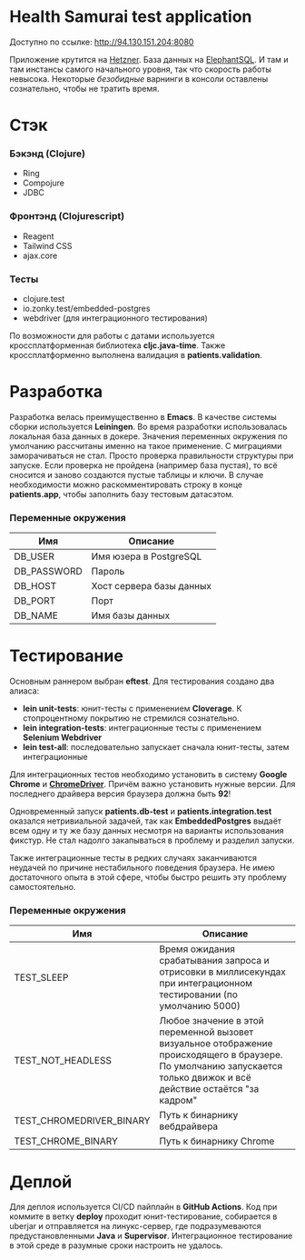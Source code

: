 # Health Samurai test application

Доступно по ссылке: http://94.130.151.204:8080

Приложение крутится на [Hetzner](https://www.hetzner.com). База данных на [ElephantSQL](https://www.elephantsql.com). И там и там инстансы самого начального уровня, так что скорость работы невысока. Некоторые _безобидные_ варнинги в консоли оставлены сознательно, чтобы не тратить время.

# Стэк
### Бэкэнд (Clojure)
- Ring
- Compojure
- JDBC
### Фронтэнд (Clojurescript)
- Reagent
- Tailwind CSS
- ajax.core
### Тесты
- clojure.test
- io.zonky.test/embedded-postgres 
- webdriver (для интеграционного тестирования)

По возможности для работы с датами используется кроссплатформенная библиотека **cljc.java-time**. Также кроссплатформенно выполнена валидация в **patients.validation**.

# Разработка
Разработка велась преимущественно в **Emacs**. В качестве системы сборки используется **Leiningen**. Во время разработки использовалась локальная база данных в докере. Значения переменных окружения по умолчанию рассчитаны именно на такое применение. С миграциями заморачиваться не стал. Просто проверка правильности структуры при запуске. Если проверка не пройдена (например база пустая), то всё сносится и заново создаются пустые таблицы и ключи. В случае необходимости можно раскомментировать строку в конце **patients.app**, чтобы заполнить базу тестовым датасэтом.

### Переменные окружения
|Имя|Описание|
|----|------|
|DB_USER|Имя юзера в PostgreSQL|
|DB_PASSWORD|Пароль|
|DB_HOST|Хост сервера базы данных|
|DB_PORT|Порт|
|DB_NAME|Имя базы данных|

# Тестирование
Основным раннером выбран **eftest**. Для тестирования создано два алиаса:
- **lein unit-tests**: юнит-тесты с применением **Cloverage**. К стопроцентному покрытию не стремился сознательно.
- **lein integration-tests**: интеграционные тесты с применением **Selenium Webdriver**
- **lein test-all**: последовательно запускает сначала юнит-тесты, затем интеграционные

Для интеграционных тестов необходимо установить в систему **Google Chrome** и [**ChromeDriver**](https://chromedriver.chromium.org). Причём важно установить нужные версии. Для последнего драйвера версия браузера должна быть **92**!

Одновременный запуск **patients.db-test** и **patients.integration.test** оказался нетривиальной задачей, так как **EmbeddedPostgres** выдаёт всем одну и ту же базу данных несмотря на варианты использования фикстур. Не стал надолго закапываться в проблему и разделил запуски.

Также интеграционные тесты в редких случаях заканчиваются неудачей по причине нестабильного поведения браузера. Не имею достаточного опыта в этой сфере, чтобы быстро решить эту проблему самостоятельно.

### Переменные окружения
|Имя|Описание|
|----|------|
|TEST_SLEEP|Время ожидания срабатывания запроса и отрисовки в миллисекундах при интеграционном тестировании (по умолчанию 5000)|
|TEST_NOT_HEADLESS|Любое значение в этой переменной вызовет визуальное отображение происходящего в браузере. По умолчанию запускается только движок и всё действие остаётся "за кадром"|
|TEST_CHROMEDRIVER_BINARY|Путь к бинарнику вебдрайвера|
|TEST_CHROME_BINARY|Путь к бинарнику Chrome|

# Деплой
Для деплоя используется CI/CD пайплайн в **GitHub Actions**. Код при коммите в ветку **deploy** проходит юнит-тестирование, собирается в uberjar и отправляется на линукс-сервер, где подразумеваются предустановленными **Java** и **Supervisor**. Интеграционное тестирование в этой среде в разумные сроки настроить не удалось.
